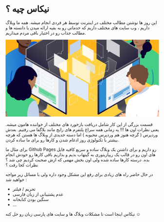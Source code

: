 # نیکاس چیه ؟

این روز ها نوشتن مطالب مختلف در اینترنت توسط هر فردی انجام میشه. همه ما وبلاگ داریم ، وب سایت های مختلف داریم که خدماتی رو به بقیه ارائه میدن یا دانسته ها و مطالب جذاب رو در اختیار باقی مردم میذاریم.

![comments](../images/comments.png)

قسمت بزرگی از این کار شامل دریافت بازخورد های مختلف از خواننده هامون میشه. یعنی نظرات اون ها !!! یه زمانی همه سراغ پلتفرم های رایج مانند بلاگفا می رفتیم. بعدش وردپرس ( گرچه هنوز هم وردپرس محبوبه ) اما دسته جدیدی از وبلاگ ها هستن که هرچه بیشتر با تکنولوژی روز ادغام شدن و کارها رو برای ما ساده کردن.

برای مثال ما Github Pages رو داریم و برای داشتن یک وبلاگ ساده و سریع کافیه فایل های اون رو در قالب یک ریپازیتوری به گیتهاب بدیم و بذاریم باقی کارها رو خودش انجام بده. درسته کارها ساده شده ولی اون بخش مهمی که ازش صحبت کردیم چی شد ؟ نظرات کجا رفت ؟

در حال حاضر راه های زیادی برای رفع این مشکل وجود داره ولی با مسائل زیر مواجه خواهید شد :

-   تحریم / فیلتر
-   عدم پشتیبانی از زبان فارسی
-   سنگین بودن کتابخانه
-   ...

نیکاس اینجا است تا مشکلات وبلاگ ها و سایت های پارسی زبان رو حل کنه ☺
